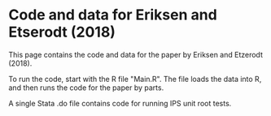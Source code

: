 # Code and data for Eriksen and Etserodt (2018)

 This page contains the code and data for the paper by Eriksen and Etzerodt (2018). 
 
 To run the code, start with the R file "Main.R". The file loads the data into R, and then runs the code for the paper by parts. 
 
 A single Stata .do file contains code for running IPS unit root tests. 
 
 
